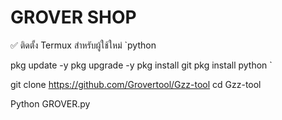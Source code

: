# GROVER SHOP 

✅ ติดตั้ง Termux สำหรับผู้ใช้ใหม่
`python

pkg update -y
pkg upgrade -y
pkg install git
pkg install python
`

git clone https://github.com/Grovertool/Gzz-tool
cd Gzz-tool

Python GROVER.py

